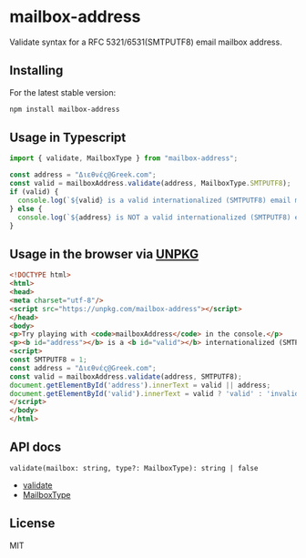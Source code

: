 # mailbox-address
Validate syntax for a RFC 5321/6531(SMTPUTF8) email mailbox address.

## Installing

For the latest stable version:

```bash
npm install mailbox-address
```

## Usage in Typescript

```ts
import { validate, MailboxType } from "mailbox-address";

const address = "Διεθνές@Greek.com";
const valid = mailboxAddress.validate(address, MailboxType.SMTPUTF8);
if (valid) {
  console.log(`${valid} is a valid internationalized (SMTPUTF8) email mailbox address.`);
} else {
  console.log(`${address} is NOT a valid internationalized (SMTPUTF8) email mailbox address.`);
}
```

## Usage in the browser via [UNPKG](https://unpkg.com/)

```html
<!DOCTYPE html>
<html>
<head>
<meta charset="utf-8"/>
<script src="https://unpkg.com/mailbox-address"></script>
</head>
<body>
<p>Try playing with <code>mailboxAddress</code> in the console.</p>
<p><b id="address"></b> is a <b id="valid"></b> internationalized (SMTPUTF8) email mailbox address.</p>
<script>
const SMTPUTF8 = 1;
const address = "Διεθνές@Greek.com";
const valid = mailboxAddress.validate(address, SMTPUTF8);
document.getElementById('address').innerText = valid || address;
document.getElementById('valid').innerText = valid ? 'valid' : 'invalid';
</script>
</body>
</html>
```

## API docs

`validate(mailbox: string, type?: MailboxType): string | false`
* [validate](http://techhead.biz/mailbox-address/index.html#validate)
* [MailboxType](http://techhead.biz/mailbox-address/enums/mailboxtype.html)

## License
MIT
